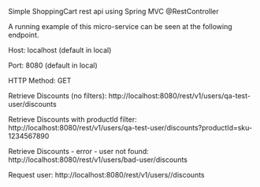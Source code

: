 Simple ShoppingCart rest api using Spring MVC @RestController

A running example of this micro-service can be seen at the following endpoint.

Host: localhost 	(default in local)

Port: 8080 			(default in local)

HTTP Method: GET


Retrieve Discounts (no filters): http://localhost:8080/rest/v1/users/qa-test-user/discounts

Retrieve Discounts with productId filter: http://localhost:8080/rest/v1/users/qa-test-user/discounts?productId=sku-1234567890

Retrieve Discounts - error - user not found: http://localhost:8080/rest/v1/users/bad-user/discounts

Request user: http://localhost:8080/rest/v1/users/<uuid>/discounts

